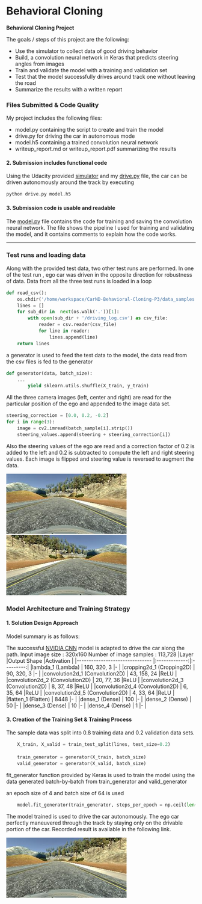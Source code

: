 # **Behavioral Cloning** 


**Behavioral Cloning Project**

The goals / steps of this project are the following:
* Use the simulator to collect data of good driving behavior
* Build, a convolution neural network in Keras that predicts steering angles from images
* Train and validate the model with a training and validation set
* Test that the model successfully drives around track one without leaving the road
* Summarize the results with a written report


[//]: # (Image References)

[center]: ./results/center.jpg "camera test image center"
[center_flipped]: ./results/center_flipped.jpg "camera test image center flipped"
[result]: ./results/result.png "result"

### Files Submitted & Code Quality

My project includes the following files:
* model.py containing the script to create and train the model
* drive.py for driving the car in autonomous mode
* model.h5 containing a trained convolution neural network 
* writeup_report.md or writeup_report.pdf summarizing the results

#### 2. Submission includes functional code
Using the Udacity provided [simulator](https://github.com/udacity/self-driving-car-sim) and my [drive.py](https://github.com/VamshiK-Kasula/CarND-Behavioral-Cloning-P3) file, the car can be driven autonomously around the track by executing 
```sh
python drive.py model.h5
```

#### 3. Submission code is usable and readable

The [model.py](https://github.com/VamshiK-Kasula/CarND-Behavioral-Cloning-P3) file contains the code for training and saving the convolution neural network. The file shows the pipeline I used for training and validating the model, and it contains comments to explain how the code works.

---
### Test runs and loading data

Along with the provided test data, two other test runs are performed. In one of the test run , ego car was driven in the opposite direction for robustness of data. Data from all the three test runs is loaded in a loop

```python
def read_csv():
    os.chdir('/home/workspace/CarND-Behavioral-Cloning-P3/data_samples')
    lines = []
    for sub_dir in  next(os.walk('.'))[1]:
        with open(sub_dir + '/driving_log.csv') as csv_file:
            reader = csv.reader(csv_file)
            for line in reader:
                lines.append(line)
    return lines
```
a generator is used to feed the test data to the model, the data read from the csv files is fed to the generator

```python
def generator(data, batch_size):
    ...
        yield sklearn.utils.shuffle(X_train, y_train)
```
All the three camera images (left, center and right) are read for the particular position of the ego and appended to the image data set.

```python              
steering_correction = [0.0, 0.2, -0.2]
for i in range(3):
    image = cv2.imread(batch_sample[i].strip())
    steering_values.append(steering + steering_correction[i])
```
Also the steering values of the ego are read and a correction factor of 0.2 is added to the left and 0.2 is subtracted to compute the left and right steering values. Each image is flipped and steering value is reversed to augment the data.

![alt text][center]
![alt text][center_flipped]

### Model Architecture and Training Strategy

#### 1. Solution Design Approach

Model summary is as follows:

The successful [NVIDIA CNN](https://arxiv.org/abs/1604.07316) model is adapted to drive the car along the path.
Input image size : 320x160
Number of image samples : 113,728
|Layer                            |Output Shape   |Activation |
|-------------------------------  |:-------------:|:---------:|
|lambda_1 (Lambda)                | 160, 320, 3   |-          |
|cropping2d_1 (Cropping2D)        | 90, 320, 3    |-          |
|convolution2d_1 (Convolution2D)  | 43, 158, 24   |ReLU       |
|convolution2d_2 (Convolution2D)  | 20, 77, 36    |ReLU       |
|convolution2d_3 (Convolution2D)  | 8, 37, 48     |ReLU       |
|convolution2d_4 (Convolution2D)  | 6, 35, 64     |ReLU       |
|convolution2d_5 (Convolution2D)  | 4, 33, 64     |ReLU       |
|flatten_1 (Flatten)              | 8448          |-          |
|dense_1 (Dense)                  | 100           |-          |
|dense_2 (Dense)                  | 50            |-          |
|dense_3 (Dense)                  | 10            |-          |
|dense_4 (Dense)                  | 1             |-          |


#### 3. Creation of the Training Set & Training Process

The sample data was split into 0.8 training data and 0.2 validation data sets.

```python
    X_train, X_valid = train_test_split(lines, test_size=0.2)

    train_generator = generator(X_train, batch_size)
    valid_generator = generator(X_valid, batch_size)
```
fit_generator function provided by Keras is used to train the model using the data generated batch-by-batch from train_generator and valid_generator

an epoch size of 4 and batch size of 64 is used

```python
    model.fit_generator(train_generator, steps_per_epoch = np.ceil(len(X_train)/batch_size), validation_data = valid_generator, validation_steps = np.ceil(len(X_valid)/batch_size),epochs = epochs, verbose = 1 )
```

The model trained is used to drive the car autonomously. The ego car perfectly maneuvered through the track by staying only on the drivable portion of the car. Recorded result is available in the following link.

[![alt text][center]](<https://www.youtube.com/watch?v=5q-4W3dad7Y>)
